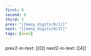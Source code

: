 ```yaml
---
first: 0
second: 0
third: 2
prev: "[[many_digits/0/1]]"
next: "[[many_digits/0/3]]"
tags: [even]
---
```

prev2-in-text: [[0]]
next2-in-text: [[4]]

